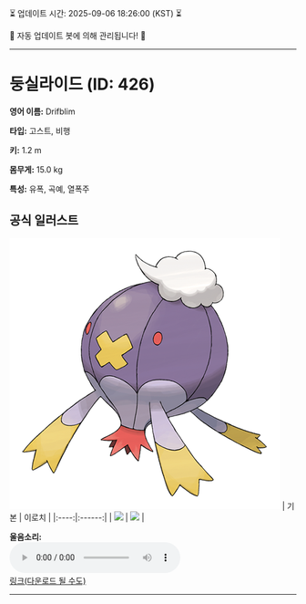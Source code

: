 
⏳ 업데이트 시간: 2025-09-06 18:26:00 (KST) ⏳

🤖 자동 업데이트 봇에 의해 관리됩니다! 🤖

---

# 둥실라이드 (ID: 426)
**영어 이름:** Drifblim

**타입:** 고스트, 비행

**키:** 1.2 m

**몸무게:** 15.0 kg

**특성:** 유폭, 곡예, 열폭주

## 공식 일러스트
![](https://raw.githubusercontent.com/PokeAPI/sprites/master/sprites/pokemon/other/official-artwork/426.png)
| 기본 | 이로치 |
|:----:|:------:|
| <img src="http://play.pokemonshowdown.com/sprites/ani/drifblim.gif" width="200"> | <img src="http://play.pokemonshowdown.com/sprites/ani-shiny/drifblim.gif" width="200"> |

**울음소리:**<br><audio controls src="https://raw.githubusercontent.com/PokeAPI/cries/main/cries/pokemon/latest/426.ogg"></audio><br> [링크(다운로드 될 수도)](https://raw.githubusercontent.com/PokeAPI/cries/main/cries/pokemon/latest/426.ogg)


---
